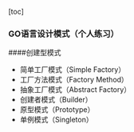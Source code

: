 [toc]

### GO语言设计模式（个人练习）

####创建型模式
* 简单工厂模式（Simple Factory）
* 工厂方法模式（Factory Method） 
* 抽象工厂模式（Abstract Factory）
* 创建者模式（Builder）
* 原型模式（Prototype）
* 单例模式（Singleton）